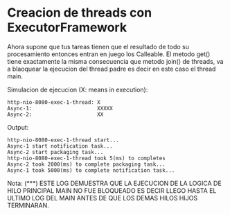 # Creacion de threads con ExecutorFramework
Ahora supone que tus tareas tienen que el resultado de todo su procesamiento entonces entran en juego los Calleable.
El metodo get() tiene exactamente la misma consecuencia que metodo join() de threads, va a blaoquear la ejecucion del thread
padre es decir en este caso el thread main.

Simulacion de ejecucion (X: means in execution):
```
http-nio-8080-exec-1-thread: X
Async-1:                     XXXXX
Async-2:                     XX
```
Output:
```
http-nio-8080-exec-1-thread start...
Async-1 start notification task...
Async-2 start packaging task...
http-nio-8080-exec-1-thread took 5(ms) to completes
Async-2 took 2000(ms) to complete packaging task...
Async-1 took 5000(ms) to complete notification task...
```
Nota:
(***) ESTE LOG DEMUESTRA QUE LA EJECUCION DE LA LOGICA DE HILO PRINCIPAL MAIN NO FUE BLOQUEADO ES DECIR LLEGO HASTA EL ULTIMO LOG DEL MAIN ANTES DE QUE LOS DEMAS HILOS HIJOS TERMINARAN.